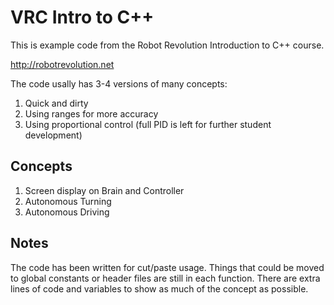 # VRC Intro to C++

This is example code from the Robot Revolution Introduction to C++ course.

http://robotrevolution.net

The code usally has 3-4 versions of many concepts:
1. Quick and dirty
2. Using ranges for more accuracy
3. Using proportional control (full PID is left for further student development)

## Concepts
1. Screen display on Brain and Controller
2. Autonomous Turning
3. Autonomous Driving

## Notes
The code has been written for cut/paste usage. Things that could be moved to global constants or header files are still in each function. There are extra lines of code and variables to show as much of the concept as possible. 